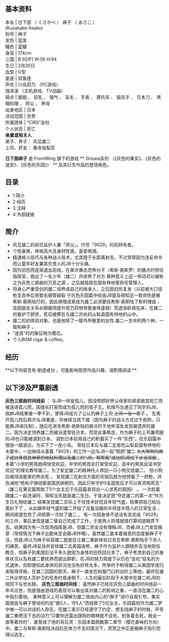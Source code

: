 **基本资料**  
---  
本名  |  日下部  （  くさかべ  ）  麻子  （  あさこ  ）    
(Kusakabe Asako)  
别号  |  麻子   
发色  |  蓝发   
瞳色  |  蓝瞳   
身高  |  174cm   
三围  |  B:92(F) W:56 H:94   
生日  |  2月26日   
血型  |  O型   
星座  |  双鱼座   
声优  |  川岛莉乃  （PC游戏）   
瑞泽溪  （主机游戏、TV动画）  
萌点  |  御姐  、  巨乳  、  强气  、  呆毛  、  手表  、  摩托车  、  狙击手  、  日本刀  、  黑暗料理  、  师父  、  养母   
出身地区  |  日本   
活动范围  |  世界   
所属团体  |  “CIRS”会社   
个人状态  |  死亡   
**亲属或相关人**  
弟子、养子：  风见雄二  
上司、好友：  春寺由梨亚  
  
**日下部麻子** 是  FrontWing  旗下的游戏 ** Grisaia系列  （《灰色的果实》、《灰色的迷宫》、《灰色的乐园》） **
及其衍生作品的登场角色。

##  目录

  * 1  简介 
  * 2  经历 
  * 3  注释 
  * 4  外部链接 

##  简介

  * 风见雄二的前任监护人兼「师父」，代号「9029」的前持有者。 
  * 个性豪爽，体格高大且身材性感。喜爱喝酒。 
  * 精通格斗技巧与各种战斗技术，尤其擅于长距离射击。不过常常因为违反命令而让童年好友兼其负责人的JB十分头痛。 
  * 因为旧伤而逐渐退出前线，在某次袭击恐怖分子（希斯·奥斯罗）的据点时担任指挥官，救出了一名少年（雄二）并收养了对方  某种意义上这一举动可以被称之为灰色三部曲的万恶之源  ，之后就隐居在国有林地里担任管理人。 
  * 将身心严重受创的雄二培养成自己的继承人，之后因旧伤复发（以前被大口径枪支击中后导致毛细管破裂  于灰色乐园篇中经由JB提及得知这一致命伤是被希斯·奥斯陆打的，因此顺理成章成为雄二必须要找希斯·奥斯陆了断的理由  ，及因狙击关系长期服用提升视力药物导致身体虚弱）而逐渐卧病在床，在雄二的看护下辞世，死后被葬在与雄二共处的山梨县国有林地的山中。 
  * 雄二的初体验对象，也是他除了一姬外所敬爱的女性  雄二一生中的两个神，一姬和麻子  。 
  * “迷宫”时的象征物为樱花。 
  * 个人BGM cigar & coffee。 

##  经历

**以下内容含有 剧透成分  ，可能影响观赏作品兴趣，请酌情阅读 **

以下涉及严重剧透  
---  
**灰色三部曲时间线前** ：
与JB一样是孤儿，因没照顾好养父母家的弟弟致其死亡而被送进孤儿院，因擅长打架而成为孤儿院的孩子王。机缘巧合遇见了同岁的JB，挑衅JB结果被一拳干趴，使得JB成为了公认的麻子上司
~~上司一当一辈子~~ 。
在离开孤儿院后再次与JB重逢，并继续当其下属（因为麻子的战斗方式过于疯狗，只能靠JB来压制），随后在进攻希斯·奥斯陆的据点时于地牢深处发现被遗弃的雄二。因为决定领养雄二而被派遣常驻日本，而受此事牵连，作为麻子的上司兼项圈的JB也只能被调到日本。
调到日本前用自己的积蓄买了一件“东西”，在乐园篇中借由一姬道出，为买下了一座小岛。
常驻日本后与雄二定居在山梨县国有林地的木屋中，一边继续从事着「9029」的工作一边与JB一起“照顾”雄二
~~大大咧咧的麻子成功凭借其神奇的地狱料理以及雄二的“JB，帮帮我”成功把JB拉下水当保姆~~
。本着“小学的男孩跑得快受欢迎，中学的男孩会打架受欢迎，高中的男孩会读书受欢迎”的理论教导雄二，为了安定雄二的精神托人带回一只小狗交给雄二，
但小狗后被闯进屋里的熊杀死  。
发现雄二在射击方面的天赋后就为他预备了一把枪，并告诫他“枪和子弹钱都是国民纳税的，因此只有守护5名国民后才可以有资格死去”
（雄二在果实篇帮助了5个女主后于乐园篇表现出一心求死的原因）  。
一次趁着跟雄二一起洗澡时，得知当天就是雄二生日，于是决定把“夺走雄二的第一次”作为生日礼物给雄二
结果发现雄二实际上不仅技术好而且年轻气盛，结果把自己给玩累趴下了  ，从此跟年轻气盛的雄二开始了没羞没臊的半师徒半情人的日常生活
，期间顺道忽悠了JB把第一次给了雄二  。
有一次因身体不适没有去完成「9029」的工作，事后发现是雄二替自己完成了工作，于是两人将错就错打算彻底糊弄下去。结果因为有一次现场指挥是JB，但雄二完全没有理睬JB，而被JB上门发现揭穿（常规情况下麻子出勤肯定会跟JB拌嘴）。虽然雄二是本着报恩的态度替麻子干活，但是JB认为麻子纵容雄二就是在让雄二重新体验过去在希斯·奥斯陆手下杀人的痛苦，最终JB妥协并安排雄二去美国进修，麻子作为监护人跟随并去当地担任教员，但麻子到美国后没干多久就因为身体的旧伤回日本了。麻子考虑到自己的身体状况以及有雄二要抚养而提出辞职，在JB的努力周旋下以仍在“会社”挂名的方式退休，但即便如此身体的状况也没有好转太多，所幸终于盼得雄二从美国学成归来取得资格，在雄二回国的那天，麻子一直坐在树屋门口的台阶上等他。最终在雄二外出参加人员护卫的任务时昏迷倒下，人生的最后阶段于木屋中在雄二和JB的陪同下与世长辞。
**灰色三部曲时间线：** 虽然麻子已经在灰色三部曲的时间线前一年半过世，但是借由游戏的表现可以看出其对雄二的影响之重，一直活在雄二的心中指引着他。
某种意义上可以理解为雄二借由内心的“麻子”进行自我引导，果实篇借由与麻子曾经的约定“救5人，守5人”而拯救了5位女主，乐园篇则作为雄二梦中唯一可以对话的人存在，在雄二表示已经遵守了约定、想去找麻子的时候，开导雄二重燃活下去的动力“只要你还露出饿狗的眼神就不会死，别急着去死，我会一直等着你的”，甚至成了他的背后灵：乐园本篇倒数第二章节〈樱花香味的方向〉中，雄二与希斯·奥斯陆决战后在体力不支的情况下，冥冥之中正是被麻子指引而得以逃生。  
  